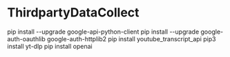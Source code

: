 # ThirdpartyDataCollect

pip install --upgrade google-api-python-client
pip install --upgrade google-auth-oauthlib google-auth-httplib2
pip install youtube_transcript_api
pip3 install yt-dlp
pip install openai